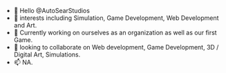 - 👋 Hello @AutoSearStudios
- 👀 interests including Simulation, Game Development, Web Development and Art.
- 🌱 Currently working on ourselves as an organization as well as our first Game.
- 💞️ looking to collaborate on Web development, Game Development, 3D / Digital Art, Simulations.
- 📫 NA.

